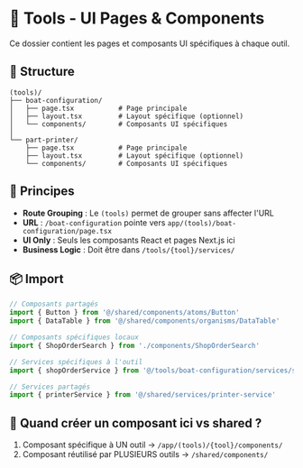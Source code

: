 # 📱 Tools - UI Pages & Components

Ce dossier contient les pages et composants UI spécifiques à chaque outil.

## 📁 Structure

```
(tools)/
├── boat-configuration/
│   ├── page.tsx           # Page principale
│   ├── layout.tsx         # Layout spécifique (optionnel)
│   └── components/        # Composants UI spécifiques
│
└── part-printer/
    ├── page.tsx           # Page principale
    ├── layout.tsx         # Layout spécifique (optionnel)
    └── components/        # Composants UI spécifiques
```

## 🎯 Principes

- **Route Grouping** : Le `(tools)` permet de grouper sans affecter l'URL
- **URL** : `/boat-configuration` pointe vers `app/(tools)/boat-configuration/page.tsx`
- **UI Only** : Seuls les composants React et pages Next.js ici
- **Business Logic** : Doit être dans `/tools/{tool}/services/`

## 📦 Import

```typescript
// Composants partagés
import { Button } from '@/shared/components/atoms/Button'
import { DataTable } from '@/shared/components/organisms/DataTable'

// Composants spécifiques locaux
import { ShopOrderSearch } from './components/ShopOrderSearch'

// Services spécifiques à l'outil
import { shopOrderService } from '@/tools/boat-configuration/services/shop-order-service'

// Services partagés
import { printerService } from '@/shared/services/printer-service'
```

## 🔄 Quand créer un composant ici vs shared ?

1. Composant spécifique à UN outil → `/app/(tools)/{tool}/components/`
2. Composant réutilisé par PLUSIEURS outils → `/shared/components/`

